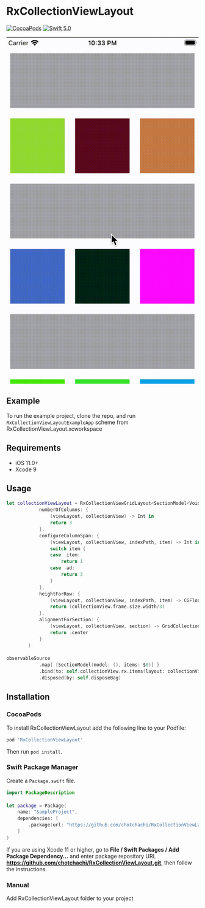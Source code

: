 # RxCollectionViewLayout

[![CocoaPods](https://img.shields.io/cocoapods/v/RxCollectionViewLayout.svg)](https://cocoapods.org/pods/RxCollectionViewLayout)
[![Swift 5.0](https://img.shields.io/badge/Swift-5.0-green.svg?style=flat)](https://developer.apple.com/swift/)

![Animation](https://raw.githubusercontent.com/chotchachi/RxCollectionViewLayout/main/Screenshots/app-screenshot.gif)

## Example

To run the example project, clone the repo, and run `RxCollectionViewLayoutExampleApp`  scheme from RxCollectionViewLayout.xcworkspace

## Requirements

- iOS 11.0+
- Xcode 9

## Usage

```swift
let collectionViewLayout = RxCollectionViewGridLayout<SectionModel<Void, ItemOrNativeAd<Int, Int>>> (
            numberOfColumns: {
                (viewLayout, collectionView) -> Int in
                return 3
            },
            configureColumnSpan: {
                (viewLayout, collectionView, indexPath, item) -> Int in
                switch item {
                case .item:
                    return 1
                case .ad:
                    return 3
                }
            },
            heightForRow: {
                (viewLayout, collectionView, indexPath, item) -> CGFloat in
                return (collectionView.frame.size.width/3)
            },
            alignmentForSection: {
                (viewLayout, collectionView, section) -> GridCollectionViewLayout.Alignment in
                return .center
            }
        )
        
observableSource
            .map{ [SectionModel(model: (), items: $0)] }
            .bind(to: self.collectionView.rx.items(layout: collectionViewLayout))
            .disposed(by: self.disposeBag)
```

## Installation

### CocoaPods
To install RxCollectionViewLayout add the following line to your Podfile:
```ruby
pod 'RxCollectionViewLayout'
```
Then run `pod install`.

### Swift Package Manager

Create a `Package.swift` file.

```swift
import PackageDescription

let package = Package(
    name: "SampleProject",
    dependencies: [
        .package(url: "https://github.com/chotchachi/RxCollectionViewLayout.git", from: "0.0.2")
    ]
)
```

If you are using Xcode 11 or higher, go to **File / Swift Packages / Add Package Dependency...** and enter package repository URL **https://github.com/chotchachi/RxCollectionViewLayout.git**, then follow the instructions.

### Manual

Add RxCollectionViewLayout folder to your project
